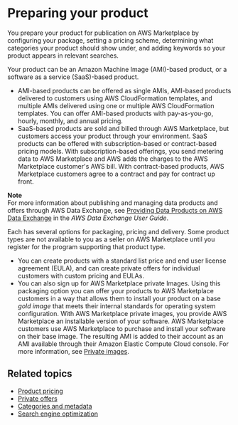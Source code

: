 # Preparing your product<a name="product-preparation"></a>

 You prepare your product for publication on AWS Marketplace by configuring your package, setting a pricing scheme, determining what categories your product should show under, and adding keywords so your product appears in relevant searches\. 

 Your product can be an Amazon Machine Image \(AMI\)\-based product, or a software as a service \(SaaS\)\-based product\. 
+ AMI\-based products can be offered as single AMIs, AMI\-based products delivered to customers using AWS CloudFormation templates, and multiple AMIs delivered using one or multiple AWS CloudFormation templates\. You can offer AMI\-based products with pay\-as\-you\-go, hourly, monthly, and annual pricing\.
+ SaaS\-based products are sold and billed through AWS Marketplace, but customers access your product through your environment\. SaaS products can be offered with subscription\-based or contract\-based pricing models\. With subscription\-based offerings, you send metering data to AWS Marketplace and AWS adds the charges to the AWS Marketplace customer's AWS bill\. With contract\-based products, AWS Marketplace customers agree to a contract and pay for contract up front\. 

**Note**  
For more information about publishing and managing data products and offers through AWS Data Exchange, see [Providing Data Products on AWS Data Exchange](https://docs.aws.amazon.com/data-exchange/latest/userguide/providing-data-sets.html) in the *AWS Data Exchange User Guide*\.

 Each has several options for packaging, pricing and delivery\. Some product types are not available to you as a seller on AWS Marketplace until you register for the program supporting that product type\. 
+ You can create products with a standard list price and end user license agreement \(EULA\), and can create private offers for individual customers with custom pricing and EULAs\. 
+ You can also sign up for AWS Marketplace private Images\. Using this packaging option you can offer your products to AWS Marketplace customers in a way that allows them to install your product on a base *gold image* that meets their internal standards for operating system configuration\. With AWS Marketplace private images, you provide AWS Marketplace an installable version of your software\. AWS Marketplace customers use AWS Marketplace to purchase and install your software on their base image\. The resulting AMI is added to their account as an AMI available through their Amazon Elastic Compute Cloud console\. For more information, see [Private images](private-images.md)\.

## Related topics<a name="product-prep-related-topics"></a>
+ [Product pricing](pricing.md)
+ [Private offers](private-offers-overview.md)
+ [Categories and metadata](categories-and-metadata.md)
+ [Search engine optimization](search-engine-optimization.md)